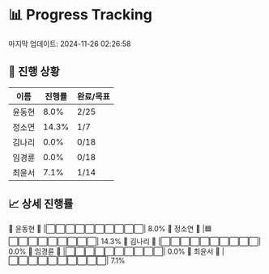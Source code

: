 # 📊 Progress Tracking
마지막 업데이트: 2024-11-26 02:26:58

## 🎯 진행 상황
| 이름 | 진행률 | 완료/목표 |
|------|--------|-----------|
| 윤동현 | 8.0% | 2/25 |
| 정소연 | 14.3% | 1/7 |
| 김나리 | 0.0% | 0/18 |
| 임경륜 | 0.0% | 0/18 |
| 최윤서 | 7.1% | 1/14 |

## 📈 상세 진행률
👤 윤동현  🎯 |⬜⬜⬜⬜⬜⬜⬜⬜⬜⬜| 8.0%
👤 정소연  🎯 |🟦⬜⬜⬜⬜⬜⬜⬜⬜⬜| 14.3%
👤 김나리  🎯 |⬜⬜⬜⬜⬜⬜⬜⬜⬜⬜| 0.0%
👤 임경륜  🎯 |⬜⬜⬜⬜⬜⬜⬜⬜⬜⬜| 0.0%
👤 최윤서  🎯 |⬜⬜⬜⬜⬜⬜⬜⬜⬜⬜| 7.1%

